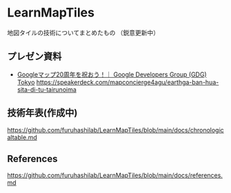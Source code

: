 # LearnMapTiles
地図タイルの技術についてまとめたもの
（鋭意更新中）

## プレゼン資料
* [Googleマップ20周年を祝おう！｜ Google Developers Group (GDG) Tokyo](https://speakerdeck.com/mapconcierge4agu/earthga-ban-hua-sita-di-tu-tairunoima) 
https://speakerdeck.com/mapconcierge4agu/earthga-ban-hua-sita-di-tu-tairunoima


## 技術年表(作成中)
https://github.com/furuhashilab/LearnMapTiles/blob/main/docs/chronologicaltable.md

## References
https://github.com/furuhashilab/LearnMapTiles/blob/main/docs/references.md
